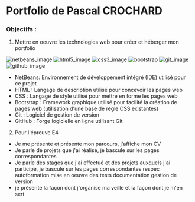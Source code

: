 # Portfolio de Pascal CROCHARD
### Objectifs :
1. Mettre en oeuvre les technologies web pour créer et héberger mon portfolio

![netbeans_image](https://user-images.githubusercontent.com/73274074/144877006-2ec2bd80-d9b8-45fb-89d6-3c9e23344f9b.png)
![html5_image](https://user-images.githubusercontent.com/73274074/144877035-6ccff7d5-8bf0-4534-ae15-7a9431cb5945.png)
![css3_image](https://user-images.githubusercontent.com/73274074/144877048-af761b36-64af-4ad5-8989-cf1b6b1fc7db.png)
![bootstrap](https://user-images.githubusercontent.com/73274074/144877056-7fb52be3-db81-465e-b71c-f11b155394da.jpg)
![git_image](https://user-images.githubusercontent.com/73274074/144877067-636df9ce-9244-4f9f-83ea-4fca4f8fc7e2.png)
![github_image](https://user-images.githubusercontent.com/73274074/144877076-b2f62b88-9c7c-41b7-826b-2610485d6014.png)

- NetBeans: Environnement de développement intégré (IDE) utilisé pour ce projet
- HTML : Langage de description utilisé pour concevoir  les pages web
- CSS : Langage de style utilisé pour mettre en forme les pages web
- Bootstrap : Framework graphique utilisé pour facilité la création de pages web (utilisation d'une base de règle CSS existantes)
- Git : Logiciel de gestion de version
- GitHub : Forge logicielle en ligne utilisant Git

2. Pour l'épreuve E4

- Je me présente et présente mon parcours, j'affiche mon CV
- Je parle de projets que j'ai réalisé, je bascule sur les pages correspondantes
- Je parle des stages que j'ai effectué et des projets auxquels j'ai participé, je bascule sur les pages correspondantes
  respec
  autoformation
  mise en oeuvre des tests
  documentation
  gestion de version
- je présente la façon dont j'organise ma veille et la façon dont je m'en sert
